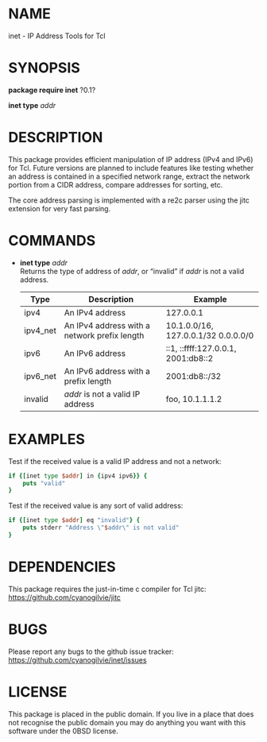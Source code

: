 # NAME

inet - IP Address Tools for Tcl

# SYNOPSIS

**package require inet** ?0.1?

**inet type** *addr*

# DESCRIPTION

This package provides efficient manipulation of IP address (IPv4 and
IPv6) for Tcl. Future versions are planned to include features like
testing whether an address is contained in a specified network range,
extract the network portion from a CIDR address, compare addresses for
sorting, etc.

The core address parsing is implemented with a re2c parser using the
jitc extension for very fast parsing.

# COMMANDS

  - **inet type** *addr*  
    Returns the type of address of *addr*, or “invalid” if *addr* is not
    a valid address.
    
    | Type      | Description                                  | Example                             |
    | --------- | -------------------------------------------- | ----------------------------------- |
    | ipv4      | An IPv4 address                              | 127.0.0.1                           |
    | ipv4\_net | An IPv4 address with a network prefix length | 10.1.0.0/16, 127.0.0.1/32 0.0.0.0/0 |
    | ipv6      | An IPv6 address                              | ::1, ::ffff:127.0.0.1, 2001:db8::2  |
    | ipv6\_net | An IPv6 address with a prefix length         | 2001:db8::/32                       |
    | invalid   | *addr* is not a valid IP address             | foo, 10.1.1.1.2                     |
    

# EXAMPLES

Test if the received value is a valid IP address and not a network:

``` tcl
if {[inet type $addr] in {ipv4 ipv6}} {
    puts "valid"
}
```

Test if the received value is any sort of valid address:

``` tcl
if {[inet type $addr] eq "invalid"} {
    puts stderr "Address \"$addr\" is not valid"
}
```

# DEPENDENCIES

This package requires the just-in-time c compiler for Tcl jitc:
https://github.com/cyanogilvie/jitc

# BUGS

Please report any bugs to the github issue tracker:
https://github.com/cyanogilvie/inet/issues

# LICENSE

This package is placed in the public domain. If you live in a place that
does not recognise the public domain you may do anything you want with
this software under the 0BSD license.
